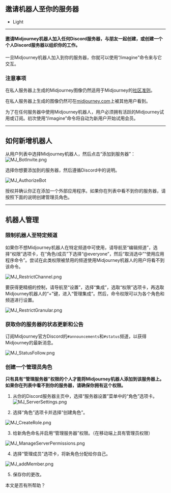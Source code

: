 ## 邀请机器人至你的服务器

-   Light

___

#### 邀请Midjourney机器人加入任何Discord服务器，与朋友一起创建，或创建一个个人Discord服务器以组织你的工作。

一旦Midjourney机器人加入到你的服务器，你就可以使用“/imagine”命令来与它交互。

### 注意事项

在私人服务器上生成的Midjourney图像仍然适用于Midjourney的[社区准则](https://docs.midjourney.com/docs/community-guidelines)。

在私人服务器上生成的图像仍然可在[midjourney.com](https://midjourney.com/)上被其他用户看到。

为了在任何服务器中使用Midjourney机器人，用户必须拥有活跃的Midjourney试用或订阅。初次使用“/imagine”命令将自动为新用户开始试用会员。

___

## 如何新增机器人

从用户列表中选择Midjourney机器人，然后点击“添加到服务器”： 
![MJ_BotInvite.png](https://cdn.document360.io/3040c2b6-fead-4744-a3a9-d56d621c6c7e/Images/Documentation/MJ_BotInvite.png)

选择你想要添加到的服务器，然后遵循Discord中的说明。

![MJ_AuthorizeBot](https://cdn.document360.io/3040c2b6-fead-4744-a3a9-d56d621c6c7e/Images/Documentation/MJ_AuthorizeBot.png)

授权并确认你正在添加一个外部应用程序。如果你在列表中看不到你的服务器，请按照下面的说明创建管理员角色。

___

## 机器人管理

### 限制机器人至特定频道

如果你不想Midjourney机器人在特定频道中可使用，请导航至“编辑频道”，选择“权限”选项卡，在“角色/成员”下选择“@everyone”，然后“取消选中”“使用应用程序命令”。尝试在此类权限被禁用的频道使用Midjourney机器人的用户将看不到该命令。

![MJ_RestrictChannel.png](https://cdn.document360.io/3040c2b6-fead-4744-a3a9-d56d621c6c7e/Images/Documentation/MJ_RestrictChannel.png)

要获得更精细的控制，请导航至“设置”，选择“集成”，选取“权限”选项卡，再选取Midjourney机器人的“\+”键，进入“管理集成”。然后，命令权限可以为各个角色和频道进行设置。

![MJ_RestrictGranular.png](https://cdn.document360.io/3040c2b6-fead-4744-a3a9-d56d621c6c7e/Images/Documentation/MJ_RestrictGranular.png)

### 获取你的服务器的状态更新和公告

订阅Midjourney官方Discord的`#announcements`和`#status`频道，以获得Midjourney的最新消息。

![MJ_StatusFollow.png](https://cdn.document360.io/3040c2b6-fead-4744-a3a9-d56d621c6c7e/Images/Documentation/MJ_StatusFollow.png)

### 创建一个管理员角色

**只有具有“管理服务器”权限的个人才能将Midjourney机器人添加到该服务器上。如果你在列表中看不到你的服务器，请确保你拥有这个权限。**

1.  从你的Discord服务器主页中，选择“服务器设置”菜单中的“角色”选项卡。 
    ![MJ_ServerSettings.png](https://cdn.document360.io/3040c2b6-fead-4744-a3a9-d56d621c6c7e/Images/Documentation/MJ_ServerSettings.png)

2.  选择“角色”选项卡并选择“创建角色”。

![MJ_CreateRole.png](https://cdn.document360.io/3040c2b6-fead-4744-a3a9-d56d621c6c7e/Images/Documentation/MJ_CreateRole.png)

3.  给新角色命名并启用“管理服务器”权限。（在移动端上具有管理员权限）

![MJ_ManageServerPermissions.png](https://cdn.document360.io/3040c2b6-fead-4744-a3a9-d56d621c6c7e/Images/Documentation/MJ_ManageServerPermissions.png)

4.  选择“管理成员”选项卡，将新角色分配给你自己。

![MJ_addMember.png](https://cdn.document360.io/3040c2b6-fead-4744-a3a9-d56d621c6c7e/Images/Documentation/MJ_addMember.png)

5.  保存你的更改。

本文是否有所帮助？